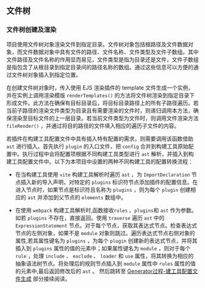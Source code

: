 ## 文件树

### 文件树创建及渲染

项目使用文件树对象渲染文件到指定目录。文件树对象包括根路径及文件数据对象，而文件数据对象中具有文件的路径、文件名称、文件类型及文件子数组。其中文件路径及文件名称的作用显而易见，文件类型是指为目录还是文件，文件子数组是指包含了从根目录到指定目录间的路径名称的数组。通过这些信息可以方便的通过文件树对象插入到指定位置。

在创建文件树对象时，传入使用 EJS 渲染插件的 template 文件生成一个实例，并在实例上调用渲染模版 `renderTemplates()` 的方法将文件树渲染到指定目录下形成文件。此方法在确保有目标目录后，将目标目录路径上的所有子路径遍历。若当前子路径的渲染文件类型为目录且有需要渲染的文件时，则递归调用本方法，确保渲染至目标文件的上一层目录。若当前文件类型为文件时，则调用文件渲染方法 `fileRender()` ，并通过将目的路径的文件填入相应的遍历子文件的内容。

若插件在构建工具配置文件中具有插入特有配置的需求，则需要调用该函数借助 `ast` 进行插入。首先执行 `plugin` 的入口文件，把 `config` 合并到构建工具原始配置中。执行过程中会将配置项根据不同构建工具类型进行 `ast` 解析，并插入到构建工具配置文件中。以下为本项目中设置的两种不同构建工具的配置转换流程：

- 在当构建工具使用 `vite` 构建工具解析时遍历 `ast` ，为 `ImportDeclaration` 节点插入新的导入声明，对特定的 `plugins` 标识符节点添加插件的配置信息。在进入节点时，如果节点是标识符且名称为 `plugins` ，则为每个 `plugin` 创建相应的 `ast` 并添加到父节点的 `elements` 数组中。

- 在使用 `webpack` 构建工具解析时,函数接收`rules` 、`plugins`和 `ast` 作为参数。如若 `plugins` 不存在，直接返回。使用 `traverse` 遍历 `ast` 中的 `ExpressionStatement` 节点。对于每个节点，获取其表达式节点。检查表达式节点的左侧对象，如果不是 `module` 对象则跳过。遍历表达式节点右侧对象的属性,若其属性键名为 `plugins` ，为每个 `plugin` 创建新的表达式节点，并将其插入到 `plugins` 属性的值的元素中；如果属性键名为 `module` ，则对于每个 `rule` ，处理 `include` 、 `exclude` 、 `loader` 和 `use` 属性，将其转换为相应的抽象语法树节点。将处理后的规则节点插入到 `module` 属性中 `rules` 属性的值的元素中,最后返回修改后的 `ast` 。
然后跳转至 [Generator过程-建工具配置文件生成](generator-processing.md) 部分接续阅读。

